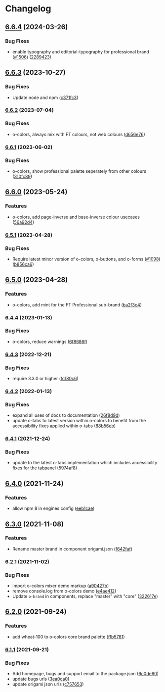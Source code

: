 # Changelog

## [6.6.4](https://github.com/Financial-Times/origami/compare/o-colors-v6.6.3...o-colors-v6.6.4) (2024-03-26)


### Bug Fixes

* enable typography and editorial-typography for professional brand ([#1506](https://github.com/Financial-Times/origami/issues/1506)) ([2289423](https://github.com/Financial-Times/origami/commit/2289423450a6ab7b281435af90e7b492273a20cf))

## [6.6.3](https://github.com/Financial-Times/origami/compare/o-colors-v6.6.2...o-colors-v6.6.3) (2023-10-27)


### Bug Fixes

* Update node and npm ([c371fc3](https://github.com/Financial-Times/origami/commit/c371fc3f7f2d66266dbca95862ecef3ddeb1f339))

### [6.6.2](https://www.github.com/Financial-Times/origami/compare/o-colors-v6.6.1...o-colors-v6.6.2) (2023-07-04)


### Bug Fixes

* o-colors, always mix with FT colours, not web colours ([d656e76](https://www.github.com/Financial-Times/origami/commit/d656e763d8803ca81ea56d72b17bf695d5376ba4))

### [6.6.1](https://www.github.com/Financial-Times/origami/compare/o-colors-v6.6.0...o-colors-v6.6.1) (2023-06-02)


### Bug Fixes

* o-colors, show professional palette seperately from other colours ([310fc89](https://www.github.com/Financial-Times/origami/commit/310fc89005a4e83185eb35c6bea096abff335630))

## [6.6.0](https://www.github.com/Financial-Times/origami/compare/o-colors-v6.5.1...o-colors-v6.6.0) (2023-05-24)


### Features

* o-colors, add page-inverse and base-inverse colour usecases ([56a92d4](https://www.github.com/Financial-Times/origami/commit/56a92d4ef9080a146ee592d6a99fddb778de00bf))

### [6.5.1](https://www.github.com/Financial-Times/origami/compare/o-colors-v6.5.0...o-colors-v6.5.1) (2023-04-28)


### Bug Fixes

* Require latest minor version of o-colors, o-buttons, and o-forms ([#1098](https://www.github.com/Financial-Times/origami/issues/1098)) ([b856ca6](https://www.github.com/Financial-Times/origami/commit/b856ca66c9ec555f3c70833ffa35cb05cd19841f))

## [6.5.0](https://www.github.com/Financial-Times/origami/compare/o-colors-v6.4.4...o-colors-v6.5.0) (2023-04-28)


### Features

* o-colors, add mint for the FT Professional sub-brand ([ba2f3c4](https://www.github.com/Financial-Times/origami/commit/ba2f3c4fa7952d7545e24d560dd3a8b3d6d90306))

### [6.4.4](https://www.github.com/Financial-Times/origami/compare/o-colors-v6.4.3...o-colors-v6.4.4) (2023-01-13)


### Bug Fixes

* o-colors, reduce warnings ([6f8686f](https://www.github.com/Financial-Times/origami/commit/6f8686f8a415b868fe5ef702e4f3f5330d803034))

### [6.4.3](https://www.github.com/Financial-Times/origami/compare/o-colors-v6.4.2...o-colors-v6.4.3) (2022-12-21)


### Bug Fixes

* require 3.3.0 or higher ([fc180c6](https://www.github.com/Financial-Times/origami/commit/fc180c619755daa1b7bfe65509f354cf0de113bf))

### [6.4.2](https://www.github.com/Financial-Times/origami/compare/o-colors-v6.4.1...o-colors-v6.4.2) (2022-01-13)


### Bug Fixes

* expand all uses of docs to documentation ([26f8d9d](https://www.github.com/Financial-Times/origami/commit/26f8d9d8cbbe3e78902d8c3951b37e08150a77bd))
* update o-tabs to latest version within o-colors to benefit from the accessibility fixes applied within o-tabs ([88b56eb](https://www.github.com/Financial-Times/origami/commit/88b56eb5a8b7273f0a2001dc3ee420daa157d2f4))

### [6.4.1](https://www.github.com/Financial-Times/origami/compare/o-colors-v6.4.0...o-colors-v6.4.1) (2021-12-24)


### Bug Fixes

* update to the latest o-tabs implementation which includes accessibility fixes for the tabpanel ([5974af8](https://www.github.com/Financial-Times/origami/commit/5974af8001a8af42a2cff62272448f59856a7503))

## [6.4.0](https://www.github.com/Financial-Times/origami/compare/o-colors-v6.3.0...o-colors-v6.4.0) (2021-11-24)


### Features

* allow npm 8 in engines config ([eeb1cae](https://www.github.com/Financial-Times/origami/commit/eeb1cae6e7f0379e647f2b41240b1f294997d528))

## [6.3.0](https://www.github.com/Financial-Times/origami/compare/o-colors-v6.2.1...o-colors-v6.3.0) (2021-11-08)


### Features

* Rename master brand in component origami.json ([f642faf](https://www.github.com/Financial-Times/origami/commit/f642faf0574d84ea8185b56e6090c8015def27e6))

### [6.2.1](https://www.github.com/Financial-Times/origami/compare/o-colors-v6.2.0...o-colors-v6.2.1) (2021-11-02)


### Bug Fixes

* import o-colors mixer demo markup ([a90427b](https://www.github.com/Financial-Times/origami/commit/a90427b3c709964b0043b1b0e10a22fd79b659a6))
* remove console.log from o-colors demo ([e4ae412](https://www.github.com/Financial-Times/origami/commit/e4ae4124e438564d8f24f9d76a3116827c4fb839))
* Update `o-brand` in components, replace "master" with "core" ([322617e](https://www.github.com/Financial-Times/origami/commit/322617ea80f30a6825d9c36872e05574b871ea82))

## [6.2.0](https://www.github.com/Financial-Times/origami/compare/o-colors-v6.1.1...o-colors-v6.2.0) (2021-09-24)


### Features

* add wheat-100 to o-colors core brand palette ([ffb5781](https://www.github.com/Financial-Times/origami/commit/ffb57819342a4c9ec9daec4004a09689d5227454))

### [6.1.1](https://www.github.com/Financial-Times/origami/compare/o-colors-v6.1.0...o-colors-v6.1.1) (2021-09-21)


### Bug Fixes

* Add homepage, bugs and support email to the package.json ([6c0de60](https://www.github.com/Financial-Times/origami/commit/6c0de60ebd6e64c4dd16d000fcc6b79412ce30f4))
* update bugs urls ([3ea0ca0](https://www.github.com/Financial-Times/origami/commit/3ea0ca03bcb6e55142a77387ad0fff5ddf056d44))
* update origami json urls ([c757653](https://www.github.com/Financial-Times/origami/commit/c7576532b5a14f0462d5346dfb63238be025602e))

